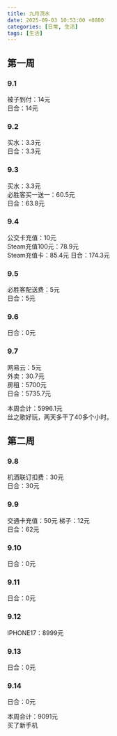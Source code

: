 ```yaml
---
title: 九月流水
date: 2025-09-03 10:53:00 +0800
categories: [日常, 生活]
tags: [生活]
---
```


## 第一周
### 9.1
被子到付：14元  
日合：14元  
### 9.2
买水：3.3元  
日合：3.3元  
### 9.3
买水：3.3元  
必胜客买一送一：60.5元  
日合：63.8元  
### 9.4
公交卡充值：10元  
Steam充值100元：78.9元  
Steam充值卡：85.4元
日合：174.3元  
### 9.5
必胜客配送费：5元  
日合：5元
### 9.6
日合：0元  
### 9.7
网易云：5元  
外卖：30.7元  
房租：5700元  
日合：5735.7元  

本周合计：5996.1元  
丝之歌好玩，两天多干了40多个小时。

## 第二周
### 9.8
机酒联订扣费：30元  
日合：30元
### 9.9
交通卡充值：50元
梯子：12元  
日合：62元
### 9.10
日合：0元
### 9.11
日合：0元
### 9.12
IPHONE17：8999元  
### 9.13
日合：0元
### 9.14
日合：0元

本周合计：9091元  
买了新手机